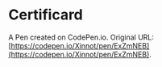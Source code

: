 # Certificard

A Pen created on CodePen.io. Original URL: [https://codepen.io/Xinnot/pen/ExZmNEB](https://codepen.io/Xinnot/pen/ExZmNEB).


